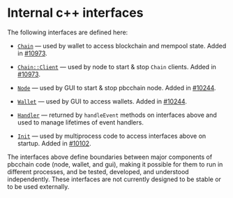 # Internal c++ interfaces

The following interfaces are defined here:

* [`Chain`](chain.h) — used by wallet to access blockchain and mempool state. Added in [#10973](https://github.com/pbcchain/pbcchain/pull/10973).

* [`Chain::Client`](chain.h) — used by node to start & stop `Chain` clients. Added in [#10973](https://github.com/pbcchain/pbcchain/pull/10973).

* [`Node`](node.h) — used by GUI to start & stop pbcchain node. Added in [#10244](https://github.com/pbcchain/pbcchain/pull/10244).

* [`Wallet`](wallet.h) — used by GUI to access wallets. Added in [#10244](https://github.com/pbcchain/pbcchain/pull/10244).

* [`Handler`](handler.h) — returned by `handleEvent` methods on interfaces above and used to manage lifetimes of event handlers.

* [`Init`](init.h) — used by multiprocess code to access interfaces above on startup. Added in [#10102](https://github.com/pbcchain/pbcchain/pull/10102).

The interfaces above define boundaries between major components of pbcchain code (node, wallet, and gui), making it possible for them to run in different processes, and be tested, developed, and understood independently. These interfaces are not currently designed to be stable or to be used externally.

